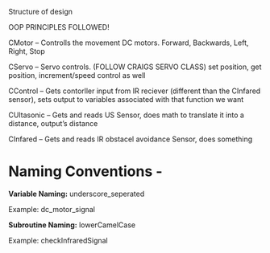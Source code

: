 Structure of design 

OOP PRINCIPLES FOLLOWED! 

CMotor – Controlls the movement DC motors. Forward, Backwards, Left, Right, Stop 

CServo – Servo controls. (FOLLOW CRAIGS SERVO CLASS) set position, get position, increment/speed control as well 

CControl – Gets contorller input from IR reciever (different than the CInfared sensor), sets output to variables associated with that function we want 

CUltasonic – Gets and reads US Sensor, does math to translate it into a distance, output’s distance 

CInfared – Gets and reads IR obstacel avoidance Sensor, does something 

 
# Naming Conventions -
**Variable Naming:** underscore_seperated 

Example: dc_motor_signal 

 

**Subroutine Naming:** lowerCamelCase 

Example: checkInfraredSignal 
